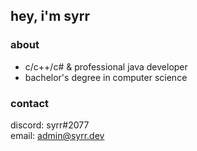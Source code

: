 ## hey, i'm syrr
### about
- c/c++/c# & professional java developer
- bachelor's degree in computer science

### contact
discord: syrr#2077\
email: admin@syrr.dev

